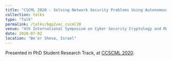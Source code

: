```yaml
---
title: "CSCML 2020 - Solving Network Security Problems Using Autonomous Systems Embedding"
collection: talks
type: "Talk"
permalink: /talks/bgp2vec_cscml20
venue: "4th International Symposium on Cyber Security Cryptology and Machine Learning (CSCML 2020)"
date: 2020-07-02
location: "Be'er Sheva, Israel"
---
```


Presented in PhD Student Research Track, at [CCSCML 2020](https://www.cs.bgu.ac.il/~fradmin/cscml20/program.html).

